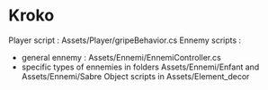 # Kroko
Player script : Assets/Player/gripeBehavior.cs
Ennemy scripts : 
  - general ennemy : Assets/Ennemi/EnnemiController.cs
  - specific types of ennemies in folders Assets/Ennemi/Enfant and Assets/Ennemi/Sabre
Object scripts in Assets/Element_decor
